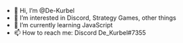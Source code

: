 - 👋 Hi, I’m @De-Kurbel
- 👀 I’m interested in Discord, Strategy Games, other things
- 🌱 I’m currently learning JavaScript
- 📫 How to reach me: Discord De_Kurbel#7355

<!---
De-Kurbel/De-Kurbel is a ✨ special ✨ repository because its `README.md` (this file) appears on your GitHub profile.
You can click the Preview link to take a look at your changes.
--->
